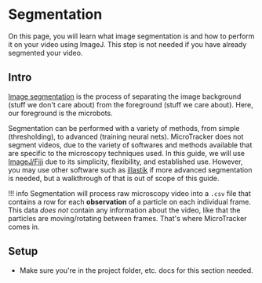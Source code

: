 # Segmentation
On this page, you will learn what image segmentation is and how to perform it on your video using ImageJ. This step is not needed if you have already segmented your video.

## Intro
[Image segmentation](https://en.wikipedia.org/wiki/Image_segmentation) is the process of separating the image background (stuff we don't care about) from the foreground (stuff we care about). Here, our foreground is the microbots.

Segmentation can be performed with a variety of methods, from simple (thresholding), to advanced (training neural nets). MicroTracker does not segment videos, due to the variety of softwares and methods available that are specific to the microscopy techniques used. In this guide, we will use [ImageJ/Fiji](https://imagej.net/software/fiji/) due to its simplicity, flexibility, and established use. However, you may use other software such as [illastik](https://www.ilastik.org/) if more advanced segmentation is needed, but a walkthrough of that is out of scope of this guide.

!!! info
    Segmentation will process raw microscopy video into a `.csv` file that contains a row for each **observation** of a particle on each individual frame. This data *does not* contain any information about the video, like that the particles are moving/rotating between frames. That's where MicroTracker comes in.

## Setup
* Make sure you're in the project folder, etc. docs for this section needed.